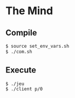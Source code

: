 # The Mind

## Compile
```bash
$ source set_env_vars.sh
$ ./com.sh
```

## Execute
```bash
$ ./jeu
$ ./client p/0
```
